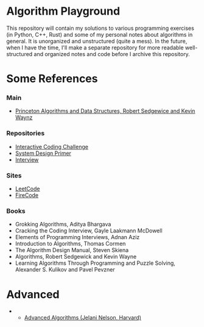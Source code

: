 # Algorithm Playground

This repository will contain my solutions to various programming exercises (in Python, C++, Rust) and some of my personal notes about algorithms in general. It is unorganized and unstructured (quite a mess). In the future, when I have the time, I'll make a separate repository for more readable well-structured and organized notes and code before I archive this repository.

# Some References

### Main
- [Princeton Algorithms and Data Structures, Robert Sedgewice and Kevin Waynz](https://algs4.cs.princeton.edu/home/)

### Repositories
- [Interactive Coding Challenge](https://github.com/donnemartin/interactive-coding-challenges)
- [System Design Primer](https://github.com/donnemartin/system-design-primer)
- [Interview](https://github.com/andreis/interview)

### Sites
- [LeetCode](https://leetcode.com/)
- [FireCode](https://www.firecode.io/) 

### Books
- Grokking Algorithms, Aditya Bhargava
- Cracking the Coding Interview, Gayle Laakmann McDowell
- Elements of Programming Interviews, Adnan Aziz
- Introduction to Algorithms, Thomas Cormen
- The Algorithm Design Manual, Steven Skiena 
- Algorithms, Robert Sedgewick and Kevin Wayne
- Learning Algorithms Through Programming and Puzzle Solving, Alexander S. Kulikov and Pavel Pevzner

# Advanced
- - [Advanced Algorithms (Jelani Nelson, Harvard)](http://people.seas.harvard.edu/~minilek/cs224/fall14/lec.html)
